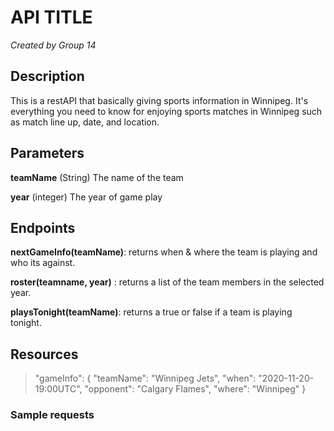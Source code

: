 # API TITLE
*Created by Group 14*

## Description
This is a restAPI that basically giving sports information in Winnipeg. It's everything you need to know for enjoying sports matches in Winnipeg such as match line up, date, and location.
## Parameters
**teamName** (String) The name of the team

**year** (integer) The year of game play 


## Endpoints
**nextGameInfo(teamName)**: returns when & where the team is playing and who its against.

**roster(teamname, year)** : returns a list of the team members in the selected year.

**playsTonight(teamName)**: returns a true or false if a team is playing tonight.

## Resources
> "gameInfo":
>   {
>     "teamName": "Winnipeg Jets",
>     "when": "2020-11-20-19:00UTC",
>     "opponent": "Calgary Flames",
>     "where": "Winnipeg"
>   }
>     
>

### Sample requests

